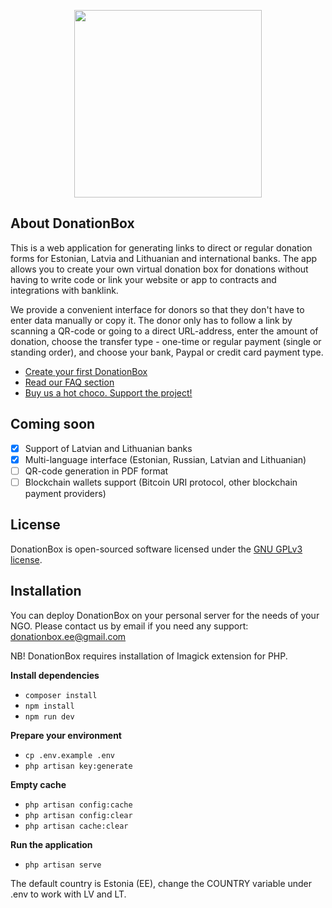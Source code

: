 <p align="center"><a href="https://donationbox.ee/" target="_blank"><img src="https://donationbox.ee/img/db-logo-fl.png" width="300"></a></p>

## About DonationBox
This is a web application for generating links to direct or regular donation forms for Estonian, Latvia and Lithuanian and international banks. The app allows you to create your own virtual donation box for donations without having to write code or link your website or app to contracts and integrations with banklink.

We provide a convenient interface for donors so that they don't have to enter data manually or copy it. The donor only has to follow a link by scanning a QR-code or going to a direct URL-address, enter the amount of donation, choose the transfer type - one-time or regular payment (single or standing order), and choose your bank, Paypal or credit card payment type.

- [Create your first DonationBox](https://donationbox.ee)
- [Read our FAQ section](https://donationbox.ee/about)
- [Buy us a hot choco. Support the project!](https://donationbox.ee/donation?campaign_title=Support+Donationbox.ee&detail=Annetus+donationbox.ee&payee=Pavel+Flei%C5%A1er&iban=EE614204278622417401&pp=pfleiser&rev=pavelvtd)

## Coming soon
- [x] Support of Latvian and Lithuanian banks
- [x] Multi-language interface (Estonian, Russian, Latvian and Lithuanian)
- [ ] QR-code generation in PDF format
- [ ] Blockchain wallets support (Bitcoin URI protocol, other blockchain payment providers)

## License
DonationBox is open-sourced software licensed under the [GNU GPLv3 license](https://spdx.org/licenses/GPL-3.0-or-later.html).

## Installation
You can deploy DonationBox on your personal server for the needs of your NGO. Please contact us by email if you need any support: [donationbox.ee@gmail.com](mailto:donationbox.ee@gmail.com)

NB! DonationBox requires installation of Imagick extension for PHP.

**Install dependencies**
- `composer install`
- `npm install`
- `npm run dev`

**Prepare your environment**
- `cp .env.example .env`
- `php artisan key:generate`

**Empty cache**
- `php artisan config:cache`
- `php artisan config:clear`
- `php artisan cache:clear`

**Run the application**
- `php artisan serve`

The default country is Estonia (EE), change the COUNTRY variable under .env to work with LV and LT.
